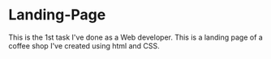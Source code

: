 # Landing-Page
This is the 1st task I've done as a Web developer. This is a landing page of a coffee shop I've created using html and CSS.
